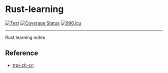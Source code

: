 # Rust-learning

[![Test](https://github.com/KaiserLancelot/Rust-learning/actions/workflows/test.yml/badge.svg)](https://github.com/KaiserLancelot/Rust-learning/actions/workflows/test.yml)
[![Coverage Status](https://codecov.io/gh/KaiserLancelot/Rust-learning/branch/main/graph/badge.svg?token=E9SCO20RMK)](https://codecov.io/gh/KaiserLancelot/Rust-learning)
[![996.icu](https://img.shields.io/badge/link-996.icu-red.svg)](https://996.icu)

---

Rust learning notes

## Reference

- [trpl-zh-cn](https://github.com/KaiserY/trpl-zh-cn)
